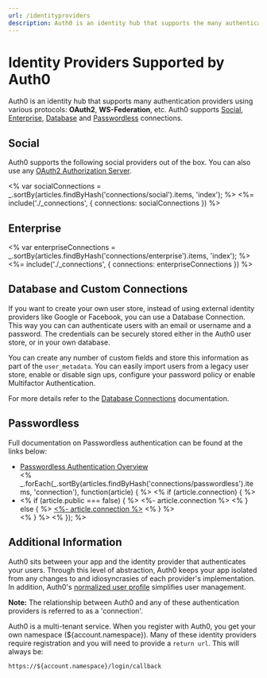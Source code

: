 ```yaml
---
url: /identityproviders
description: Auth0 is an identity hub that supports the many authentication providers listed here.
---
```


<style>
.connection {
  padding: 15px;
  /*border: 1px solid $gray-lighter;*/
}
.connection-content {
  text-align: center;
  min-height: 150px;
}
.connection-content:before {
  content: ' ';
  display: inline-block;
  vertical-align: middle;
  height: 90px;
}
.connection-image-wrap {
  display: inline-block;
  vertical-align: middle;
}
.connection-image-wrap img {
  max-height: 80px;
  max-width: 120px;
}
</style>

# Identity Providers Supported by Auth0

Auth0 is an identity hub that supports many authentication providers using various protocols: **OAuth2**, **WS-Federation**, etc. Auth0 supports [Social](#social), [Enterprise](#enterprise), [Database](#database-and-custom-connections) and [Passwordless](#passwordless) connections.

## Social

Auth0 supports the following social providers out of the box. You can also use any [OAuth2 Authorization Server](/connections/social/oauth2).

<% var socialConnections = _.sortBy(articles.findByHash('connections/social').items, 'index'); %>
<%= include('./_connections', { connections: socialConnections }) %>

## Enterprise

<% var enterpriseConnections = _.sortBy(articles.findByHash('connections/enterprise').items, 'index'); %>
<%= include('./_connections', { connections: enterpriseConnections }) %>

## Database and Custom Connections

If you want to create your own user store, instead of using external identity providers like Google or Facebook, you can use a Database Connection. This way you can can authenticate users with an email or username and a password. The credentials can be securely stored either in the Auth0 user store, or in your own database.

You can create any number of custom fields and store this information as part of the `user_metadata`. You can easily import users from a legacy user store, enable or disable sign ups, configure your password policy or enable Multifactor Authentication.

For more details refer to the [Database Connections](/connections/database) documentation.

## Passwordless
Full documentation on Passwordless authentication can be found at the links below:

<ul>
<li><a href="/connections/passwordless">Passwordless Authentication Overview</a></li>
<% _.forEach(_.sortBy(articles.findByHash('connections/passwordless').items, 'connection'), function(article) { %>
  <% if (article.connection) { %>
    <li>
      <% if (article.public === false) { %>
        <%- article.connection %>
      <% } else { %>
        <a href="<%- '/docs' + article.url %>"><%- article.connection %></a>
      <% } %>
    </li>
  <% } %>
<% }); %>
</ul>


## Additional Information

Auth0 sits between your app and the identity provider that authenticates your users. Through this level of abstraction, Auth0 keeps your app isolated from any changes to and idiosyncrasies of each provider's implementation. In addition, Auth0's [normalized user profile](/user-profile) simplifies user management.

**Note:** The relationship between Auth0 and any of these authentication providers is referred to as a 'connection'.

Auth0 is a multi-tenant service. When you register with Auth0, you get your own namespace (${account.namespace}). Many of these identity providers require registration and you will need to provide a `return url`. This will always be:

`https://${account.namespace}/login/callback`
